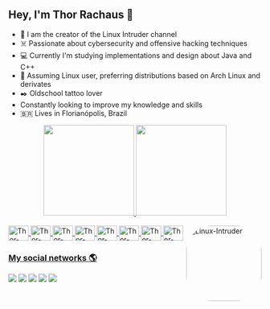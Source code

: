 ## Hey, I'm Thor Rachaus 🤘

- 🎥 I am the creator of the Linux Intruder channel
- ☠️ Passionate about cybersecurity and offensive hacking techniques
- 💻 Currently I'm studying implementations and design about Java and C++
- 🐧 Assuming Linux user, preferring distributions based on Arch Linux and derivates
- ✒️ Oldschool tattoo lover
-  Constantly looking to improve my knowledge and skills
- 🇧🇷 Lives in Florianópolis, Brazil <br> 

<div align="center">
  <a href="https://github.com/thordevsecops">
  <img height="180em" src="https://github-readme-stats.vercel.app/api?username=thordevsecops&show_icons=true&theme=dracula&include_all_commits=true&count_private=true"/>
  <img height="180em" src="https://github-readme-stats.vercel.app/api/top-langs/?username=thordevsecops&layout=compact&langs_count=7&theme=dracula"/>
</div>

<div style="display: inline_block"><br>
    <img align="center" alt="Thor-Clojure" height="30" width="40" src="https://upload.wikimedia.org/wikipedia/commons/thumb/5/5d/Clojure_logo.svg/1024px-Clojure_logo.svg.png">
    <img align="center" alt="Thor-Cplusplus" height="30" width="40" src="https://cdn-icons-png.flaticon.com/512/6132/6132222.png">
    <img align="center" alt="Thor-CSharp" height="30" width="40" src="https://static-00.iconduck.com/assets.00/c-sharp-c-icon-456x512-9sej0lrz.png">
    <img align="center" alt="Thor-Docker" height="30" width="40" src="https://cdn-icons-png.flaticon.com/512/919/919853.png">
    <img align="center" alt="Thor-Java" height="30" width="40" src="https://cdn-icons-png.flaticon.com/512/3291/3291697.png">
    <img align="center" alt="Thor-Python" height="30" width="40" src="https://cdn-icons-png.flaticon.com/512/919/919852.png">
    <img align="center" alt="Thor-Rust" height="30" width="40" src="https://upload.wikimedia.org/wikipedia/commons/thumb/d/d5/Rust_programming_language_black_logo.svg/2048px-Rust_programming_language_black_logo.svg.png">
    <img align="center" alt="Thor-ShellScript" height="30" width="40" src="https://e7.pngegg.com/pngimages/330/276/png-clipart-bash-shell-script-bourne-shell-scripting-language-unix-shell-shell-rectangle-logo.png">
  <img align="right" alt="Linux-Intruder" height="150" style="border-radius:50px;" src="https://drive.google.com/file/d/1Mv1tqu2IoPGf6YH2qJfLhQmb1eiOYrW-/view?usp=sharing">
</div>

### My social networks 🌎

<div>
    <a href="https://instagram.com/thorkhaotic" target="_blank"><img src="https://img.shields.io/badge/-Instagram-%23E4405F?style=for-the-badge&logo=instagram&logoColor=white" target="_blank"></a> 
    <a href="https://linkedin.com/in/thorrachaus" target="_blank"><img src="https://img.shields.io/badge/-LinkedIn-%230077B5?style=for-the-badge&logo=linkedin&logoColor=white" target="_blank"></a> 
    <a href = "mailto:thordevsecops@gmail.com"><img src="https://img.shields.io/badge/-Gmail-%23333?style=for-the-badge&logo=gmail&logoColor=white" target="_blank"></a>
  	<a href="https://www.twitch.tv/linuxintruder" target="_blank"><img src="https://img.shields.io/badge/Twitch-9146FF?style=for-the-badge&logo=twitch&logoColor=white" target="_blank"></a>
    <a href="https://www.youtube.com/channel/UCdNHFLRLDsFQw7ZOXz6gk9w" target="_blank"><img src="https://img.shields.io/badge/YouTube-FF0000?style=for-the-badge&logo=youtube&logoColor=white" target="_blank"></a>

</div>
